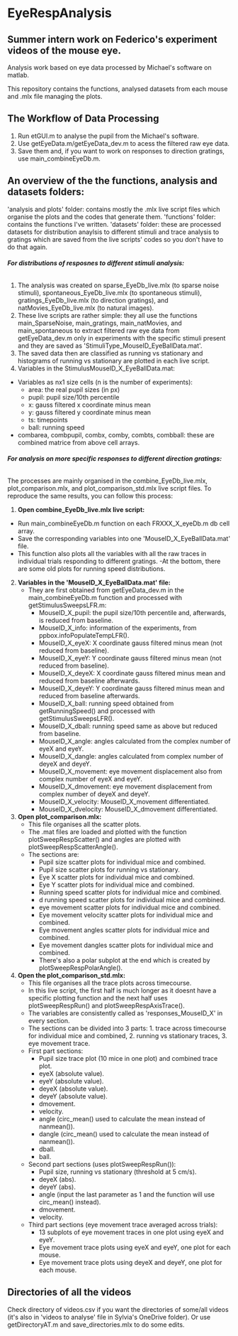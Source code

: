 # EyeRespAnalysis

## Summer intern work on Federico's experiment videos of the mouse eye.

Analysis work based on eye data processed by Michael's software on matlab.

This repository contains the functions, analysed datasets from each mouse and .mlx file managing the plots.

## The Workflow of Data Processing
1. Run etGUI.m to analyse the pupil from the Michael's software.
2. Use getEyeData.m/getEyeData_dev.m to acess the filtered raw eye data.
3. Save them and, if you want to work on responses to direction gratings, use main_combineEyeDb.m.


## An overview of the the functions, analysis and datasets folders:
'analysis and plots' folder: contains mostly the .mlx live script files which organise the plots and the codes that generate them.
'functions' folder: contains the functions I've written.
'datasets' folder: these are processed datasets for distribution anaylsis to different stimuli and trace analysis to gratings which are saved from the live scripts' codes so you don't have to do that again.


###### **For distributions of resposnes to different stimuli analysis:**
1. The analysis was created on sparse_EyeDb_live.mlx (to sparse noise stimuli), spontaneous_EyeDb_live.mlx (to spontaneous stimuli), gratings_EyeDb_live.mlx (to direction gratings), and natMovies_EyeDb_live.mlx (to natural images).
2. These live scripts are rather simple: they all use the functions main_SparseNoise, main_gratings, main_natMovies, and main_spontaneous to extract filtered raw eye data from getEyeData_dev.m only in experiments with the specific stimuli present and they are saved as 'StimuliType_MouseID_EyeBallData.mat'.
3. The saved data then are classified as running vs stationary and histograms of running vs stationary are plotted in each live script.
4. Variables in the StimulusMouseID_X_EyeBallData.mat:
  - Variables as nx1 size cells (n is the number of experiments):
    - area: the real pupil sizes (in px)
    - pupil: pupil size/10th percentile
    - x: gauss filtered x coordinate minus mean
    - y: gauss filtered y coordinate minus mean
    - ts: timepoints
    - ball: running speed
 - combarea, combpupil, combx, comby, combts, combball: these are combined matrice from above cell arrays.

###### **For analysis on more specific responses to different direction gratings:**
The processes are mainly organised in the combine_EyeDb_live.mlx, plot_comparison.mlx, and plot_comparison_std.mlx live script files.
To reproduce the same results, you can follow this process:
1. **Open combine_EyeDb_live.mlx live script:**
 - Run main_combineEyeDb.m function on each FRXXX_X_eyeDb.m db cell array.
 - Save the corresponding variables into one 'MouseID_X_EyeBallData.mat' file.
 - This function also plots all the variables with all the raw traces in individual trials responding to different gratings.
 -At the bottom, there are some old plots for running speed distributions.
2. **Variables in the 'MouseID_X_EyeBallData.mat' file:**
   - They are first obtained from getEyeData_dev.m in the main_combineEyeDb.m function and processed with getStimulusSweepsLFR.m:
     - MouseID_X_pupil: the pupil size/10th percentile and, afterwards, is reduced from baseline.
     - MouseID_X_info: information of the experiments, from ppbox.infoPopulateTempLFR().
     - MouseID_X_eyeX: X coordinate gauss filtered minus mean (not reduced from baseline).
     - MouseID_X_eyeY: Y coordinate gauss filtered minus mean (not reduced from baseline).
     - MouseID_X_deyeX: X coordinate gauss filtered minus mean and reduced from baseline afterwards.
     - MouseID_X_deyeY: Y coordinate gauss filtered minus mean and reduced from baseline afterwards.
     - MouseID_X_ball: running speed obtained from getRunningSpeed() and processed with getStimulusSweepsLFR().
     - MouseID_X_dball: running speed same as above but reduced from baseline.
     - MouseID_X_angle: angles calculated from the complex number of eyeX and eyeY.
     - MouseID_X_dangle: angles calculated from complex number of deyeX and deyeY.
     - MouseID_X_movement: eye movement displacement also from complex number of eyeX and eyeY.
     - MouseID_X_dmovement: eye movement displacement from complex number of deyeX and deyeY.
     - MouseID_X_velocity: MouseID_X_movement differentiated.
     - MouseID_X_dvelocity: MouseID_X_dmovement differentiated.
3. **Open plot_comparison.mlx:**
   - This file organises all the scatter plots.
   - The .mat files are loaded and plotted with the function plotSweepRespScatter() and angles are plotted with plotSweepRespScatterAngle().
   - The sections are:
     - Pupil size scatter plots for individual mice and combined.
     - Pupil size scatter plots for running vs stationary.
     - Eye X scatter plots for individual mice and combined.
     - Eye Y scatter plots for individual mice and combined.
     - Running speed scatter plots for individual mice and combined.
     - d running speed scatter plots for individual mice and combined.
     - eye movement scatter plots for individual mice and combined.
     - Eye movement velocity scatter plots for individual mice and combined.
     - Eye movement angles scatter plots for individual mice and combined.
     - Eye movement dangles scatter plots for individual mice and combined.
     - There's also a polar subplot at the end which is created by plotSweepRespPolarAngle().
4. **Open the plot_comparison_std.mlx:**
   - This file organises all the trace plots across timecourse.
   - In this live script, the first half is much longer as it doesnt have a specific plotting function and the next half uses plotSweepRespRun()        and plotSweepRespAxisTrace().
   - The variables are consistently called as 'responses_MouseID_X' in every section.
   - The sections can be divided into 3 parts: 1. trace across timecourse for individual mice and combined, 2. running vs stationary traces, 3.        eye movement trace.
   - First part sections:
     - Pupil size trace plot (10 mice in one plot) and combined trace plot.
     - eyeX (absolute value).
     - eyeY (absolute value).
     - deyeX (absolute value).
     - deyeY (absolute value).
     - dmovement.
     - velocity.
     - angle (circ_mean() used to calculate the mean instead of nanmean()).
     - dangle (circ_mean() used to calculate the mean instead of nanmean()).
     - dball.
     - ball.
   - Second part sections (uses plotSweepRespRun()):
     - Pupil size, running vs stationary (threshold at 5 cm/s).
     - deyeX (abs).
     - deyeY (abs).
     - angle (input the last parameter as 1 and the function will use circ_mean() instead).
     - dmovement.
     - velocity.
   - Third part sections (eye movement trace averaged across trials):
     - 13 subplots of eye movement traces in one plot using eyeX and eyeY.
     - Eye movement trace plots using eyeX and eyeY, one plot for each mouse.
     - Eye movement trace plots using deyeX and deyeY, one plot for each mouse.
   
## Directories of all the videos
Check directory of videos.csv if you want the directories of some/all videos (it's also in 'videos to analyse' file in Sylvia's OneDrive folder).
Or use getDirectoryAT.m and save_directories.mlx to do some edits.
